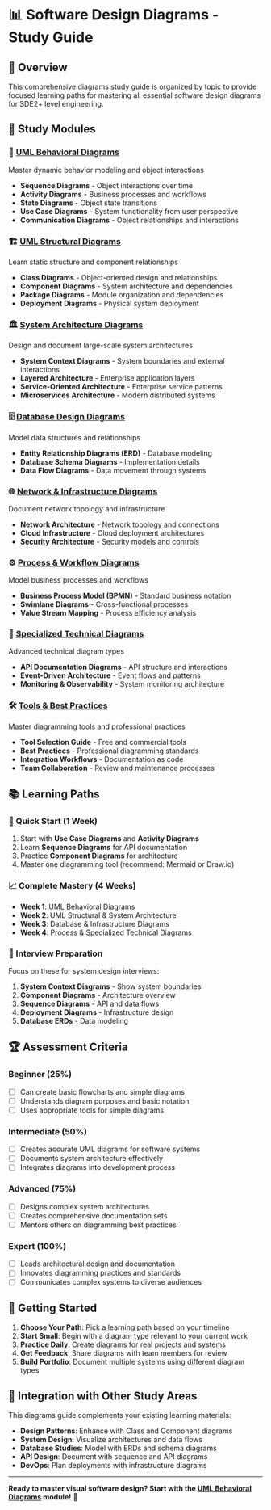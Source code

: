 # 📊 Software Design Diagrams - Study Guide

## 🎯 **Overview**

This comprehensive diagrams study guide is organized by topic to provide focused learning paths for mastering all essential software design diagrams for SDE2+ level engineering.

## 📁 **Study Modules**

### **🔄 [UML Behavioral Diagrams](./uml-behavioral/)**

Master dynamic behavior modeling and object interactions

- **Sequence Diagrams** - Object interactions over time
- **Activity Diagrams** - Business processes and workflows
- **State Diagrams** - Object state transitions
- **Use Case Diagrams** - System functionality from user perspective
- **Communication Diagrams** - Object relationships and interactions

### **🏗️ [UML Structural Diagrams](./uml-structural/)**

Learn static structure and component relationships

- **Class Diagrams** - Object-oriented design and relationships
- **Component Diagrams** - System architecture and dependencies
- **Package Diagrams** - Module organization and dependencies
- **Deployment Diagrams** - Physical system deployment

### **🏛️ [System Architecture Diagrams](./system-architecture/)**

Design and document large-scale system architectures

- **System Context Diagrams** - System boundaries and external interactions
- **Layered Architecture** - Enterprise application layers
- **Service-Oriented Architecture** - Enterprise service patterns
- **Microservices Architecture** - Modern distributed systems

### **🗄️ [Database Design Diagrams](./database-design/)**

Model data structures and relationships

- **Entity Relationship Diagrams (ERD)** - Database modeling
- **Database Schema Diagrams** - Implementation details
- **Data Flow Diagrams** - Data movement through systems

### **🌐 [Network & Infrastructure Diagrams](./network-infrastructure/)**

Document network topology and infrastructure

- **Network Architecture** - Network topology and connections
- **Cloud Infrastructure** - Cloud deployment architectures
- **Security Architecture** - Security models and controls

### **⚙️ [Process & Workflow Diagrams](./process-workflow/)**

Model business processes and workflows

- **Business Process Model (BPMN)** - Standard business notation
- **Swimlane Diagrams** - Cross-functional processes
- **Value Stream Mapping** - Process efficiency analysis

### **🔧 [Specialized Technical Diagrams](./specialized-technical/)**

Advanced technical diagram types

- **API Documentation Diagrams** - API structure and interactions
- **Event-Driven Architecture** - Event flows and patterns
- **Monitoring & Observability** - System monitoring architecture

### **🛠️ [Tools & Best Practices](./tools-best-practices/)**

Master diagramming tools and professional practices

- **Tool Selection Guide** - Free and commercial tools
- **Best Practices** - Professional diagramming standards
- **Integration Workflows** - Documentation as code
- **Team Collaboration** - Review and maintenance processes

## 📚 **Learning Paths**

### **🚀 Quick Start (1 Week)**

1. Start with **Use Case Diagrams** and **Activity Diagrams**
2. Learn **Sequence Diagrams** for API documentation
3. Practice **Component Diagrams** for architecture
4. Master one diagramming tool (recommend: Mermaid or Draw.io)

### **📈 Complete Mastery (4 Weeks)**

- **Week 1**: UML Behavioral Diagrams
- **Week 2**: UML Structural & System Architecture
- **Week 3**: Database & Infrastructure Diagrams
- **Week 4**: Process & Specialized Technical Diagrams

### **🎯 Interview Preparation**

Focus on these for system design interviews:

1. **System Context Diagrams** - Show system boundaries
2. **Component Diagrams** - Architecture overview
3. **Sequence Diagrams** - API and data flows
4. **Deployment Diagrams** - Infrastructure design
5. **Database ERDs** - Data modeling

## 🏆 **Assessment Criteria**

### **Beginner (25%)**

- [ ] Can create basic flowcharts and simple diagrams
- [ ] Understands diagram purposes and basic notation
- [ ] Uses appropriate tools for simple diagrams

### **Intermediate (50%)**

- [ ] Creates accurate UML diagrams for software systems
- [ ] Documents system architecture effectively
- [ ] Integrates diagrams into development process

### **Advanced (75%)**

- [ ] Designs complex system architectures
- [ ] Creates comprehensive documentation sets
- [ ] Mentors others on diagramming best practices

### **Expert (100%)**

- [ ] Leads architectural design and documentation
- [ ] Innovates diagramming practices and standards
- [ ] Communicates complex systems to diverse audiences

## 🚀 **Getting Started**

1. **Choose Your Path**: Pick a learning path based on your timeline
2. **Start Small**: Begin with a diagram type relevant to your current work
3. **Practice Daily**: Create diagrams for real projects and systems
4. **Get Feedback**: Share diagrams with team members for review
5. **Build Portfolio**: Document multiple systems using different diagram types

## 🔗 **Integration with Other Study Areas**

This diagrams guide complements your existing learning materials:

- **Design Patterns**: Enhance with Class and Component diagrams
- **System Design**: Visualize architectures and data flows
- **Database Studies**: Model with ERDs and schema diagrams
- **API Design**: Document with sequence and API diagrams
- **DevOps**: Plan deployments with infrastructure diagrams

---

**Ready to master visual software design? Start with the [UML Behavioral Diagrams](./uml-behavioral/) module!** 🎯
